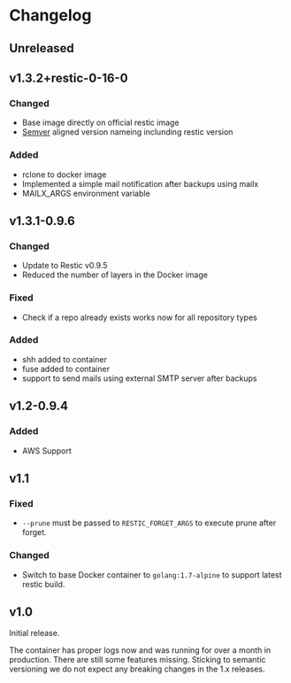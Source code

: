 # Changelog

## Unreleased

## v1.3.2+restic-0-16-0

### Changed
* Base image directly on official restic image
* [Semver](https://semver.org/) aligned version nameing inclunding restic version

### Added
* rclone to docker image
* Implemented a simple mail notification after backups using mailx
* MAILX_ARGS environment variable

## v1.3.1-0.9.6

### Changed
* Update to Restic v0.9.5
* Reduced the number of layers in the Docker image

### Fixed
* Check if a repo already exists works now for all repository types

### Added
* shh added to container
* fuse added to container
* support to send mails using external SMTP server after backups

## v1.2-0.9.4

### Added
* AWS Support

## v1.1

### Fixed
* `--prune` must be passed to `RESTIC_FORGET_ARGS` to execute prune after forget.

### Changed
* Switch to base Docker container to `golang:1.7-alpine` to support latest restic build.

## v1.0

Initial release.

The container has proper logs now and was running for over a month in production. 
There are still some features missing. Sticking to semantic versioning we do not expect any breaking changes in the 1.x releases.
